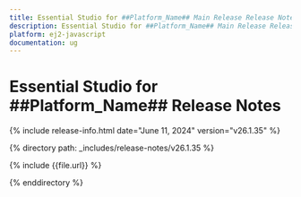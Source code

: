 ```yaml
---
title: Essential Studio for ##Platform_Name## Main Release Release Notes  
description: Essential Studio for ##Platform_Name## Main Release Release Notes  
platform: ej2-javascript
documentation: ug
---
```


# Essential Studio for ##Platform_Name##  Release Notes  

{% include release-info.html date="June 11, 2024"  version="v26.1.35" %}

{% directory path: _includes/release-notes/v26.1.35 %}

{% include {{file.url}} %}

{% enddirectory %}